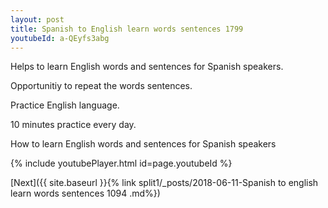 ```yaml
---
layout: post
title: Spanish to English learn words sentences 1799 
youtubeId: a-QEyfs3abg
---
```

 
 
Helps to learn English words and sentences for Spanish speakers.

Opportunitiy to repeat the words sentences. 

Practice English language. 
 
10 minutes practice every day. 
 
How to learn English words and sentences for Spanish speakers 
 
{% include youtubePlayer.html id=page.youtubeId %}
 
 
[Next]({{ site.baseurl }}{% link  split1/_posts/2018-06-11-Spanish to english learn words sentences 1094 .md%})
 
